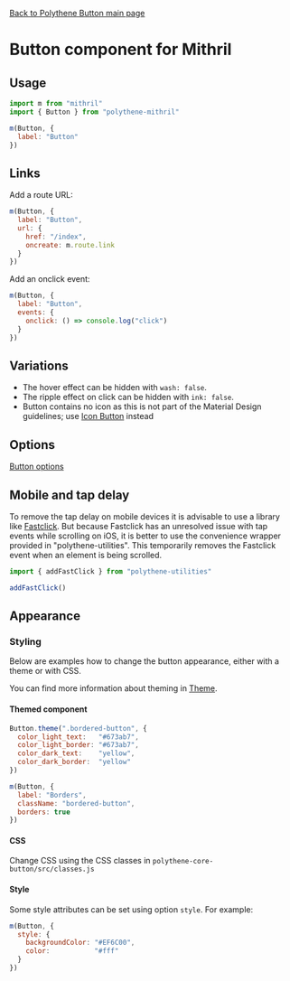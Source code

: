 [Back to Polythene Button main page](Button.md)

# Button component for Mithril



## Usage

~~~javascript
import m from "mithril"
import { Button } from "polythene-mithril"

m(Button, {
  label: "Button"
})
~~~


## Links

Add a route URL:

~~~javascript
m(Button, {
  label: "Button",
  url: {
    href: "/index",
    oncreate: m.route.link
  }
})
~~~

Add an onclick event:

~~~javascript
m(Button, {
  label: "Button",
  events: {
    onclick: () => console.log("click")
  }
})
~~~



## Variations

* The hover effect can be hidden with `wash: false`.
* The ripple effect on click can be hidden with `ink: false`.
* Button contains no icon as this is not part of the Material Design guidelines; use [Icon Button](IconButton.md) instead



## Options

[Button options](Button.md)



## Mobile and tap delay

To remove the tap delay on mobile devices it is advisable to use a library like [Fastclick](https://github.com/ftlabs/fastclick). But because Fastclick has an unresolved issue with tap events while scrolling on iOS, it is better to use the convenience wrapper provided in "polythene-utilities". This temporarily removes the Fastclick event when an element is being scrolled.

~~~javascript
import { addFastClick } from "polythene-utilities"

addFastClick()
~~~



## Appearance

### Styling

Below are examples how to change the button appearance, either with a theme or with CSS.

You can find more information about theming in [Theme](../polythene-theme).

#### Themed component

~~~javascript
Button.theme(".bordered-button", {
  color_light_text:   "#673ab7",
  color_light_border: "#673ab7",
  color_dark_text:    "yellow",
  color_dark_border:  "yellow"
})

m(Button, {
  label: "Borders",
  className: "bordered-button",
  borders: true
})
~~~

#### CSS

Change CSS using the CSS classes in `polythene-core-button/src/classes.js`

#### Style

Some style attributes can be set using option `style`. For example:

~~~javascript
m(Button, {
  style: {
    backgroundColor: "#EF6C00",
    color:           "#fff"
  }
})
~~~



